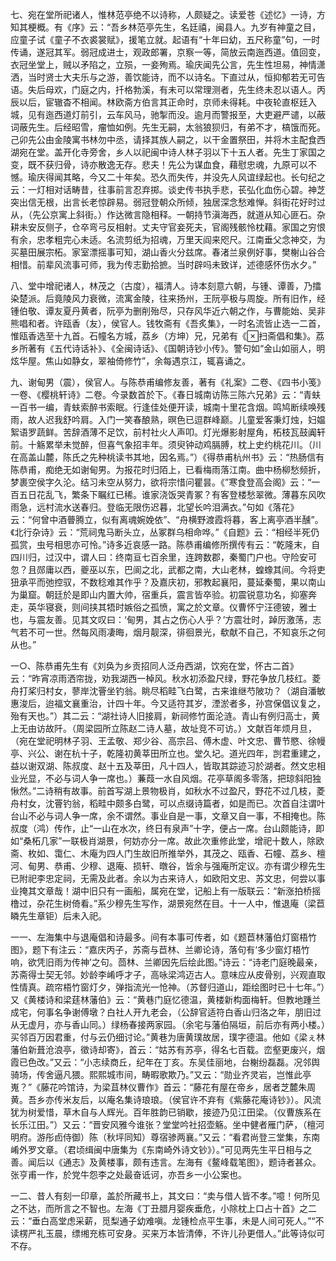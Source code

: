 <!-- { "loadSidebar": true } -->
七、宛在堂所祀诸人，惟林范亭绝不以诗称，人颇疑之。读爱苍《述忆》一诗，方知其梗概。有《序》云：“吾乡林范亭先生，名廷禧，闽县人。九岁有神童之目，应童子试《童子不衣裘裳赋》，援笔立就。起语有“十年曰幼，五尺称童”句，一时传诵，遂冠其军。弱冠成进士，观政郎署，京察一等，简放云南迤西道。值回变，衣冠坐堂上，贼以矛陷之，立殒，一妾殉焉。瑜庆闻先公言，先生性坦易，神情潇洒，当时贤士大夫乐与之游，善饮能诗，而不以诗名。下直过从，恒抑郁若无可告语。失后母欢，门庭之内，扦格勃溪，有未可以常理测者，先生终未忍以语人。丙辰以后，宦辙杳不相闻。林欧斋方伯言其正命时，京师未得耗。中夜轮直枢廷入城，见有迤西道灯前引，云车风马，驰掣而没。逾月而警报至，大吏避严谴，以蔽词蔽先生。后经昭雪，瘤恤如例。先生无嗣，太翁狼狈归，有弟不才，槁饿而死。己卯先公由金陵寓书林勿中丞，请择其族人嗣之，以干金置祭田，并将木主配食西湖宛在堂。盖开化寺旁舍，乡人以祀闽中诗人林子羽以下十五人者。先生丁家国之变，既不获归骨，诗亦散逸无存。悲夫！先公为谋血食，藉慰忠魂，九原可以不憾。瑜庆得闻其略，今又二十年矣。恐久而失传，并没先人风谊绿起也。长句纪之云：一灯相对话畴昔，往事前言忍弃掷。谈史传书执手悲，苌弘化血伤心碧。神芝突出信无根，出言长老惊辟易。弱冠登朝众所倾，独居深念愁难惮。斜街花好时过从，（先公京寓上斜街。）作达微言隐相释。一朝持节滇海西，就道从知心匪石。杂耕未安反侧子，仓卒弯弓反相射。丈夫守官妾死夫，官阁残骸怜枕藉。家国之穷恨有余，忠孝粗完心未适。名流剪纸为招魂，万里天阎来咫尺。江南垂父念神交，为买墓田展宗柘。家室漂摇事可知，湖山香火分兹席。春渚兰泉例好事，樊榭山谷合相惜。前辈风流事可师，我为传志勤拾摭。当时辟吗未致详，述德感怀伤水夕。”

八、堂中增祀诸人，林茂之（古度），福清人。诗本刻意六朝，与锺、谭善，乃擂染楚派。后竟陵风力衰微，流寓金陵，往来扬州，王阮亭极与周旋。所有旧作，经锺伯敬、谭友夏丹黄者，阮亭为删削殆尽，只存风华近六朝之作，与曹能始、吴非熊唱和者。许瓯香（友），侯官人。钱牧斋有《吾炙集》，一时名流皆止选一二首，惟瓯香选至十九首。石幢名方城，荔乡（方坤）兄，兄弟有《扫斋倡和集》。荔乡所著有《五代诗话补》、《全闽诗话》、《国朝诗钞小传》。警句如“金山如丽人，明炫华屋。焦山如静女，翠袖倚修竹”，余每遇京江，辄喜诵之。

九、谢甸男（震），侯官人。与陈恭甫编修友善，著有《礼案》二卷、《四书小笺》一卷、《樱桃轩诗》二卷。今录数首於下。《春日城南访陈三陈六兄弟》云：“青蚨一百书一编，青蚨索醉书索眠。行逢佳处便开读，城南十里花含烟。鸣鸠断续唤残雨，故人迟我舒吟肩。入门一笑春酿熟，暝色已逗群峰巅。儿童爱客秉灯烛，妇媪絮语罗蔬鲜。苦辞酒薄不足饮，前村社火人声叩。灯光爆影射屋角，柘枝瓦鼓阗轩前。十觞累举未觉醉，但喜气象招丰年。须臾钟动鸡膈膊，枕上史约桃花川。（川在高盖山麓，陈氏之先种桃读书其地，因名焉。”）《得恭甫杭州书》云：“热肠信有陈恭甫，痴绝无如谢甸男。为报花时归陌上，已看梅雨落江南。曲中杨柳愁频折，梦裹空侯字久沦。结习未空从努力，欲将宗惜问瞿昙。《”寒食登高会阁》云：“一百五日花乱飞，繁条下瞩红已稀。谁家浇饭哭青冢？有客登楼愁翠微。薄暮东风吹雨急，远村流水送春归。登临无限伤迟暮，北望长吟泪满衣。”句如《落花》云：“何曾中酒瞢腾立，似有离魂婉娩依”、“舟横野渡霞将暮，客上离亭酒半醺”。《北行杂诗》云：“荒祠鬼马断头立，丛冢群乌相命哗。”《自题》云：“相经半死仍孤赏，虫号相思亦可怜。”诗多近哀感一路。陈恭甫编修所撰传有云：“乾隆末，自四川归，过汉中，谓人曰：终南亘七百余里，连跨数郡，秦蜀门户也。守险安可忽？且郧庸以西，夔巫以东，巴阆之北，武都之南，大山老林，蝗蟓其间。今将吏狃承平而弛控驭，不数稔难其作乎？及嘉庆初，邪教起襄阳，蔓延秦蜀，果以南山为巢窟。朝廷於是即山内置大帅，宿重兵，震言皆卒验。初震锐意功名，抑塞奔走，英华寝衰，则间挟其牾时嫉俗之孤愤，寓之於文章。仪曹怀宁汪德铍，雅士也，与震友善。见其文叹曰：‘甸男，其占之伤心人乎？’方震壮时，踔厉激荡，志气若不可一世。然每风雨凄晦，烟月靓深，徘徊景光，欷献不自己，不知哀乐之何从也。”

一○、陈恭甫先生有《刘奂为乡贡招同人泛舟西湖，饮宛在堂，怀古二首》云：“昨宵凉雨洒帘拢，劝我湖西一棹风。秋水初添盈尺绿，野花争放几枝红。菱舟打桨归村女，蓼岸沈罾坐钓翁。眺尽稻畦飞白鹭，古来谁继芍陂功？（湖自潘敏惠浚后，迨福文襄重治，计四十年。今又适符其岁，湮淤者多，孙宫保倡议复之，殆有天也。”）其二云：“湖社诗人旧接肩，新祠修竹面沦涟。青山有例归高士，黄上无由访故阡。（周梁园所立陈赵二诗人墓，故址竞不可访。）文献百年烦月旦，（宛在堂祀明林子羽、王孟敬、郑少谷、高宗吕、傅木虚、叶文忠、曹节愍、徐幔亭、兴公、谢在杭十子，乾隆初黄莘田所立也。堂久圮。道光四年，剀君重建之，益以谢双湖、陈叔度、赵十五及莘田，凡十四人，皆取其踪迹习於湖者。然文忠相业光显，不必与词人争一席也。）蒹葭一水自风烟。花亭草阁多零落，把琼斜阳独愀然。”二诗稍有故事。前首写湖上景物极肖，如秋水不过盈尺，野花不过几枝，菱舟村女，沈罾钓翁，稻畦中颇多白鹭，可以点缀诗篇者，如是而已。次首自注谓叶台山不必与词人争一席，余不谓然。事业自是一事，文章又自一事，不相掩也。陈叔度（鸿）传作，止“一山在水次，终日有泉声”十字，便占一席。台山颇能诗，即如“桑柘几家”一联极肖湖景，何妨亦分一席。故此次重修此堂，增祀十数人，除欧斋、枚如、霭仁、木庵为四人门生故旧所推举外，其茂之、瓯香、石幢、荔乡、檀河、甸男、恭甫、少穆、退庵、损轩、暾谷，皆余与强庵所定议。亦有谓少穆先生已附祀李忠定祠，无需及此者。余以为古来诗人，如欧阳文忠、苏文忠，何尝以事业掩其文章哉！湖中旧只有一画船，属宛在堂，记船上有一版联云：“新涨拍桥摇橹过，杂花生树倚看。”系少穆先生写作，湖景宛然在目。十一人中，惟退庵（梁苣瞵先生章钜）后未入祀。

一一、左海集中与退庵倡和诗最多。间有本事可传者，如《题苣林藩伯灯窗梧竹图》，题下有注云：“嘉庆丙子，苏斋与苣林、兰卿论诗，落句有‘多少窗灯梧竹响，欲凭旧雨为传神’之句。茴林、兰卿因先后绘此图。”诗云：“诗老门庭晚最亲，苏斋得士契无邻。妙龄李崤呼才子，高咏梁鸿迈古人。意味应从皮骨别，兴观直取性情真。疏帘梧竹窗灯夕，弹指流光一怆神。（苏督归道山，距绘图时已十七年。”）又《黄楼诗和梁莛林藩伯》云：“黄巷门庭忆德温，黄楼新构面梅轩。但教地踵兰成宅，何事名争谢傅墩？白社人开九老会，（公辞官适符白香山归洛之年，朋旧过从无虚月，亦与香山同。）绿杨春接两家园。（余宅与藩伯隔垣，前后亦有两小楼。）买邻百万因君重，付与云仍细讨论。”黄巷为唐黄璞故居，璞字德温。他如《梁ぇ林藩伯新葺沧浪亭，徵诗却寄》，首云：“姑苏有苏亭，得名七百载。峦壑更废兴，烟霞已色改。”又云：“小志续商丘，纪年在丁亥。东吴佳丽地，台榭纷磊磊。况邻舆骑场，传舍逼凡猥。熙熙城市间，畴暇歌欺乃。”又云：“勋业齐灵岩，岂惟此亭嵬？”《藤花吟馆诗，为梁苴林仪曹作》首云：“藤花有屋在帝乡，居者芝麓朱周黄。吾乡亦传米友后，以庵名集诗琅琅。（侯官许不弃有《紫藤花庵诗钞》）。风流犹为树爱惜，草木自与人辉光。百年胜韵已销歇，接迹乃见江田梁。（仪曹族系在长乐江田。”）又云：“晋安风雅今谁张？堂堂吟社招壶觞。坐中健者雁门萨，（檀河明府。游彤卣侍御）陈（秋坪同知）尊宿骖两襄。”又云：“看君尚登三堂集，东南崤外罗文章。（君顷缉闽中唐集为《东南崎外诗文钞》）。”可见两先生平日相与之善。闻后以《通志》及黄楼事，颇有违言。左海有《鳌峰载笔图》，题诗者甚众。张亨甫一作，於党牛怨李之处最奋诋诃，亦吾乡一小公案也。

一二、昔人有刻一印章，盖於所藏书上，其文曰：“卖与借人皆不孝。”噫！何所见之不达，而所言之不智也。左海《丁丑腊月婴疾垂危，小除枕上口占十首》之二云：“垂白高堂虑采薪，觅梨通子幼难嗔。龙锺检点平生事，未是人间可死人。”“不读楞严礼玉晨，缥缃充栋可安身。买来万本皆清俸，不许儿孙更借人。”此等诗似可不存。

